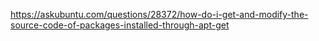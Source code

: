 https://askubuntu.com/questions/28372/how-do-i-get-and-modify-the-source-code-of-packages-installed-through-apt-get
